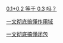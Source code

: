 [0.1+0.2 等于 0.3 吗？](https://juejin.cn/post/7056934829920616461)

[一文彻底搞懂作用域](https://juejin.cn/post/7054205471791513613)

[一文彻底搞懂闭包](https://juejin.cn/post/7054205481190948894)